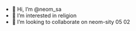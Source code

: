 - 👋 Hi, I’m @neom_sa
- 👀 I’m interested in religion
- 💞️ I’m looking to collaborate on neom-sity
05
02
